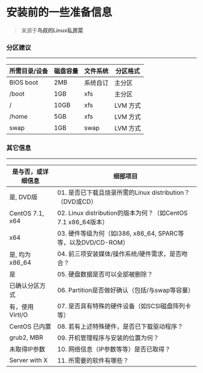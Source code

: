 安装前的一些准备信息
=============

> 来源于**鸟叔的Linux私房菜**
### 分区建议
-------
| 所需目录/设备 | 磁盘容量 | 文件系统 | 分区格式 | 
| --- | --- | --- | --- | 
| BIOS boot | 2MB | 系统自订 | 主分区 | 
| /boot | 1GB | xfs | 主分区 | 
| / | 10GB | xfs | LVM 方式 | 
| /home | 5GB | xfs | LVM 方式 | 
| swap | 1GB | swap | LVM 方式 |

### 其它信息
----------
| 是与否，或详细信息 | 细部项目 |
| --- | --- |
| 是, DVD版 | 01\. 是否已下载且烧录所需的Linux distribution？（DVD或CD） |
| CentOS 7.1, x64 | 02\. Linux distribution的版本为何？（如CentOS 7.1 x86_64版本） |
| x64 | 03\. 硬件等级为何（如i386, x86_64, SPARC等等，以及DVD/CD-ROM） |
| 是, 均为x86_64 | 04\. 前三项安装媒体/操作系统/硬件需求，是否吻合？ |
| 是 | 05\. 硬盘数据是否可以全部被删除？ |
| 已确认分区方式 | 06\. Partition是否做好确认（包括/与swap等容量） | 硬盘数量: 1颗40GB硬盘，并使用 GPT 分区表 BIOS boot （2MB） /boot （1GB） / （10GB） /home （5GB） swap （1GB） |
| 有，使用 VirtI/O | 07\. 是否具有特殊的硬件设备（如SCSI磁盘阵列卡等） |
| CentOS 已内置 | 08\. 若有上述特殊硬件，是否已下载驱动程序？ |
| grub2, MBR | 09\. 开机管理程序与安装的位置为何？ |
| 未取得IP参数 | 10\. 网络信息（IP参数等等）是否已取得？ | 未取得IP的情况下，可以套用如下的IP参数：是否使用DHCP：无 IP:192.168.1.100 子遮罩网络：255.255.255.0 主机名称：study.centos.vbird |
| Server with X | 11\. 所需要的软件有哪些？ |
